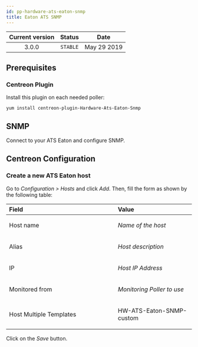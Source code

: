 ```yaml
---
id: pp-hardware-ats-eaton-snmp
title: Eaton ATS SNMP
---
```


| Current version | Status | Date |
| :-: | :-: | :-: |
| 3.0.0 | `STABLE` | May 29 2019 |

## Prerequisites
### Centreon Plugin
Install this plugin on each needed poller:

    yum install centreon-plugin-Hardware-Ats-Eaton-Snmp

## SNMP
Connect to your ATS Eaton and configure SNMP.

## Centreon Configuration
### Create a new ATS Eaton host
Go to *Configuration &gt; Hosts* and click *Add*. Then, fill the form as
shown by the following table:

<table>
<colgroup>
<col width="58%" />
<col width="41%" />
</colgroup>
<thead>
<tr class="header">
<th align="left">Field</th>
<th align="left">Value</th>
</tr>
</thead>
<tbody>
<tr class="odd">
<td align="left"><p>Host name</p></td>
<td align="left"><p><em>Name of the host</em></p></td>
</tr>
<tr class="even">
<td align="left"><p>Alias</p></td>
<td align="left"><p><em>Host description</em></p></td>
</tr>
<tr class="odd">
<td align="left"><p>IP</p></td>
<td align="left"><p><em>Host IP Address</em></p></td>
</tr>
<tr class="even">
<td align="left"><p>Monitored from</p></td>
<td align="left"><p><em>Monitoring Poller to use</em></p></td>
</tr>
<tr class="odd">
<td align="left"><p>Host Multiple Templates</p></td>
<td align="left"><p>HW-ATS-Eaton-SNMP-custom</p></td>
</tr>
</tbody>
</table>

Click on the *Save* button.

